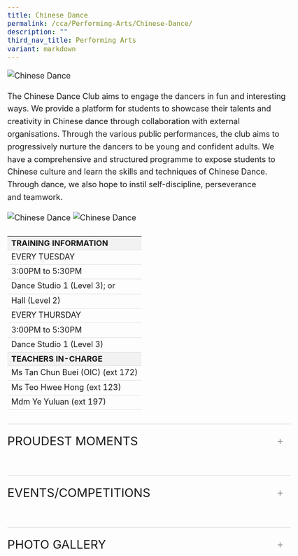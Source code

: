 ```yaml
---
title: Chinese Dance
permalink: /cca/Performing-Arts/Chinese-Dance/
description: ""
third_nav_title: Performing Arts
variant: markdown
---
```

<div class="yck-component">
  <img class="yck-img" alt="Chinese Dance" src="https://www.yiochukangsec.moe.edu.sg/images/Our%20Curriculum/Non%20Academic%20Programmes/CoCurricular%20Activities/Performing%20Arts/Chinese%20Dance/C1.jpg">
  <p>The Chinese Dance Club aims to engage the dancers in fun and interesting ways. We provide a platform for students to showcase their talents and creativity in Chinese dance through collaboration with external organisations. Through the various public performances, the club aims to progressively nurture the dancers to be young and confident adults. We have a comprehensive and structured programme to expose students to Chinese culture and learn the skills and techniques of Chinese Dance. Through dance, we also hope to instil self-discipline, perseverance and teamwork.</p>
  <img class="yck-img" alt="Chinese Dance" src="https://www.yiochukangsec.moe.edu.sg/images/Our%20Curriculum/Non%20Academic%20Programmes/CoCurricular%20Activities/Performing%20Arts/Chinese%20Dance/C2.jpg">
  <img class="yck-img" alt="Chinese Dance" src="https://www.yiochukangsec.moe.edu.sg/images/Our%20Curriculum/Non%20Academic%20Programmes/CoCurricular%20Activities/Performing%20Arts/Chinese%20Dance/C3.jpg">
    <table class="yck-table">
      <thead>
        <tr>
          <th class="yck-th">TRAINING INFORMATION</th>
        </tr>
      </thead>
      <tbody>
        <tr>
          <td class="yck-td">EVERY TUESDAY</td>
        </tr>
        <tr>
          <td class="yck-td">3:00PM to 5:30PM</td>
        </tr>
        <tr>
          <td class="yck-td">Dance Studio 1 (Level 3); or</td>
        </tr>
        <tr>
          <td class="yck-td">Hall (Level 2)</td>
        </tr>
        <tr>
          <td class="yck-td">EVERY THURSDAY</td>
        </tr>
        <tr>
          <td class="yck-td">3:00PM to 5:30PM</td>
        </tr>
        <tr>
          <td class="yck-td">Dance Studio 1 (Level 3)</td>
        </tr>
        <tr>
          <th class="yck-th">TEACHERS IN-CHARGE</th>
        </tr>
        <tr>
          <td class="yck-td">Ms Tan Chun Buei (OIC) (ext 172)</td>
        </tr>
        <tr>
          <td class="yck-td">Ms Teo Hwee Hong (ext 123)</td>
        </tr>
        <tr>
          <td class="yck-td">Mdm Ye Yuluan (ext 197)</td>
        </tr>
      </tbody>
    </table>
  <details class="yck-details">
    <summary class="yck-details__summary">Proudest Moments</summary>
    <div class="yck-details__content">
     <table class="yck-table">
        <thead>
          <tr>
            <th class="yck-th">
              <b>2021</b>
            </th>
          </tr>
        </thead>
        <tbody>
          <tr>
            <td class="yck-td">SYF Arts Presentation - Certificate of Accomplishment</td>
          </tr>
          <tr>
            <th class="yck-th">
              <b>2019</b>
            </th>
          </tr>
          <tr>
            <td class="yck-td">SYF Arts Presentation - Certificate of Distinction</td>
          </tr>
          <tr>
            <td class="yck-td">Performance @ Yio Chu Kang National Day Observance Ceremony</td>
          </tr>
          <tr>
            <th class="yck-th">
              <b>2018</b>
            </th>
          </tr>
          <tr>
            <td class="yck-td">Performance @ SYF Celebrations at Esplanade</td>
          </tr>
          <tr>
            <td class="yck-td">Performance @ YCKSS National Day Celebration</td>
          </tr>
          <tr>
            <td class="yck-td">Performance @ Yio Chu Kang National Day Observance Ceremony</td>
          </tr>
          <tr>
            <td class="yck-td">Performance @ Yio Chu Kang Community Day</td>
          </tr>
          <tr>
            <th class="yck-th">
              <b>2017</b>
            </th>
          </tr>
          <tr>
            <td class="yck-td">SYF Arts Presentation: Certificate of Distinction</td>
          </tr>
          <tr>
            <td class="yck-td">National Day Parade Mass Display 2017</td>
          </tr>
          <tr>
            <th class="yck-th">
              <b>2016</b>
            </th>
          </tr>
          <tr>
            <td class="yck-td">Chingay Parade 2016</td>
          </tr>
          <tr>
            <th class="yck-th">
              <b>2015</b>
            </th>
          </tr>
          <tr>
            <td class="yck-td">Fusion Dance @ Public Service Leadership Dinner Performance 2015</td>
          </tr>
          <tr>
            <td class="yck-td">Youth Celebrate! 2015 (SG 50)</td>
          </tr>
          <tr>
            <td class="yck-td">SYF Arts Presentation: Certificate of Distinction</td>
          </tr>
          <tr>
            <th class="yck-th">
              <b>2013</b>
            </th>
          </tr>
          <tr>
            <td class="yck-td">SYF Arts Presentation: Certificate of Distinction</td>
          </tr>
          <tr>
            <th class="yck-th">
              <b>2011</b>
            </th>
          </tr>
          <tr>
            <td class="yck-td">SYF: Silver Award</td>
          </tr>
          <tr>
            <th class="yck-th">
              <b>2009</b>
            </th>
          </tr>
          <tr>
            <td class="yck-td">SYF: Gold Award</td>
          </tr>
          <tr>
            <th class="yck-th">
              <b>2007</b>
            </th>
          </tr>
          <tr>
            <td class="yck-td">SYF: Gold with Honours Award</td>
          </tr>
          <tr>
            <th class="yck-th">
              <b>2005</b>
            </th>
          </tr>
          <tr>
            <td class="yck-td">SYF: Gold Award</td>
          </tr>
          <tr>
            <th class="yck-th">
              <b>2003</b>
            </th>
          </tr>
          <tr>
            <td class="yck-td">SYF: Gold Award</td>
          </tr>
          <tr>
            <th class="yck-th">
              <b>2001</b>
            </th>
          </tr>
          <tr>
            <td class="yck-td">SYF: Gold Award</td>
          </tr>
        </tbody>
      </table>
    </div>
  </details>
  <details class="yck-details">
    <summary class="yck-details__summary">Events/Competitions</summary>
    <div class="yck-details__content">
      <table class="yck-table">
        <thead>
          <tr>
            <th class="yck-th">
              <b>2021</b>
            </th>
          </tr>
        </thead>
        <tbody>
          <tr>
            <td class="yck-td">SYF Arts Presentation</td>
          </tr>
          <tr>
            <th class="yck-th">
              <b>2020</b>
            </th>
          </tr>
          <tr>
            <td class="yck-td">YCKSS Lunar New Year Celebrations</td>
          </tr>
          <tr>
            <th class="yck-th">
              <b>2019</b>
            </th>
          </tr>
          <tr>
            <td class="yck-td">SYF Arts Presentation</td>
          </tr>
          <tr>
            <td class="yck-td">Yio Chu Kang National Day Observance Ceremony</td>
          </tr>
          <tr>
            <td class="yck-td">YCKSS National Day Celebration</td>
          </tr>
          <tr>
            <th class="yck-th">
              <b>2018</b>
            </th>
          </tr>
          <tr>
            <td class="yck-td">YCKSS 53d Speech Day</td>
          </tr>
          <tr>
            <td class="yck-td">SYF Celebration @ Esplanade</td>
          </tr>
          <tr>
            <td class="yck-td">Yio Chu Kang National Day Observance Ceremony</td>
          </tr>
          <tr>
            <td class="yck-td">YCKSS National Day Celebration</td>
          </tr>
          <tr>
            <td class="yck-td">Yio Chu Kang Community Day</td>
          </tr>
          <tr>
            <th class="yck-th">
              <b>2017</b>
            </th>
          </tr>
          <tr>
            <td class="yck-td">National Day Parade Mass Display</td>
          </tr>
          <tr>
            <td class="yck-td">52nd Speech Day</td>
          </tr>
          <tr>
            <td class="yck-td">Bonding - Archery Session</td>
          </tr>
          <tr>
            <th class="yck-th">
              <b>2016</b>
            </th>
          </tr>
          <tr>
            <td class="yck-td">Chingay Parade</td>
          </tr>
          <tr>
            <td class="yck-td">Lunar New Year Celebration</td>
          </tr>
          <tr>
            <td class="yck-td">51st Speech Day</td>
          </tr>
          <tr>
            <td class="yck-td">Bonding &amp; celebration</td>
          </tr>
          <tr>
            <th class="yck-th">
              <b>2015</b>
            </th>
          </tr>
          <tr>
            <td class="yck-td">Youth Celebrate! 2015 (SG 50)</td>
          </tr>
          <tr>
            <td class="yck-td">Fusion Dance @ Public Service Leadership Dinner Performance</td>
          </tr>
          <tr>
            <td class="yck-td">SYF Arts Presentation: Certificate of Distinction</td>
          </tr>
          <tr>
            <td class="yck-td">YCKSS 50th Speech Day</td>
          </tr>
          <tr>
            <td class="yck-td">YCKSS 50th Anniversary Dinner Performance</td>
          </tr>
        </tbody>
      </table>
    </div>
  </details>
  <details class="yck-details">
    <summary class="yck-details__summary">Photo Gallery</summary>
     <div class="yck-details__content">
        <div class="yck-gallery-container">
            <div class="yck-iframe-container">
                <iframe src="https://www.youtube.com/embed/PKtc-skdeVM" title="YouTube video player" frameborder="0" allow="accelerometer; autoplay; clipboard-write; encrypted-media; gyroscope; picture-in-picture" allowfullscreen=""></iframe>
             </div>
              <div class="yck-image-row">
                <img alt="Chinese Dance" src="https://www.yiochukangsec.moe.edu.sg/images/Our%20Curriculum/Non%20Academic%20Programmes/CoCurricular%20Activities/Performing%20Arts/Chinese%20Dance/C4.png">
                <img alt="Chinese Dance" src="https://www.yiochukangsec.moe.edu.sg/images/Our%20Curriculum/Non%20Academic%20Programmes/CoCurricular%20Activities/Performing%20Arts/Chinese%20Dance/C5.png">
                <img alt="Chinese Dance" src="https://www.yiochukangsec.moe.edu.sg/images/Our%20Curriculum/Non%20Academic%20Programmes/CoCurricular%20Activities/Performing%20Arts/Chinese%20Dance/C6.png">
               </div>
          </div>
     </div>
  </details>
</div>

<style>
:root {
    --yck-color-text-light: #888;
    --yck-color-border: #e0e0e0;
    --yck-text-line-height: 1.6em;
    --yck-heading-line-height: 1.2em;
    --yck-heading-letter-spacing: -0.02em;
    --yck-transition-speed: 0.8s;
    --yck-transition-timing: cubic-bezier(0.4, 0, 0.2, 1);
    --yck-content-width: 100%;
    --yck-spacing-unit: 1em;
    --yck-border-radius: 4px;
    --yck-box-shadow: 0 2px 4px rgba(0, 0, 0, 0.1);
    --yck-step--2: clamp(0.72rem, 0.8026rem + -0.1065vw, 0.7813rem);
    --yck-step--1: clamp(0.9rem, 0.9505rem + -0.0652vw, 0.9375rem);
    --yck-step-0: clamp(1.125rem, 1.125rem + 0vw, 1.125rem);
    --yck-step-1: clamp(1.35rem, 1.3304rem + 0.0978vw, 1.4063rem);
    --yck-step-2: clamp(1.62rem, 1.5721rem + 0.2397vw, 1.7578rem);
    --yck-step-3: clamp(1.944rem, 1.8559rem + 0.4405vw, 2.1973rem);
    --yck-step-4: clamp(2.3328rem, 2.1889rem + 0.7196vw, 2.7466rem);
    --yck-step-5: clamp(2.7994rem, 2.5789rem + 1.1024vw, 3.4332rem);
}

body,
.yck-component {
    line-height: var(--yck-text-line-height);
    letter-spacing: normal;
    font-size:  var(--yck-step-0);
}

.yck-component h1,
.yck-component h2,
.yck-component h3,
.yck-component h4,
.yck-component h5,
.yck-component h6,
.yck-component p {
    overflow-wrap: break-word;
}

.yck-component p {
    text-wrap: pretty;
}

.yck-component h1,
.yck-component h2,
.yck-component h3,
.yck-component h4,
.yck-component h5,
.yck-component h6 {
    text-wrap: balance;
}

.yck-component .yck-h1,
.yck-component h1 {
    font-size: var(--yck-step-5);
    margin-bottom: var(--yck-spacing-unit);
    line-height: var(--yck-heading-line-height);
    letter-spacing: var(--yck-heading-letter-spacing);
}

.yck-component .yck-h2,
.yck-component h2 {
    font-size: var(--yck-step-4);
    margin-bottom: calc(var(--yck-spacing-unit) * 0.8);
    line-height: var(--yck-heading-line-height);
    letter-spacing: var(--yck-heading-letter-spacing);
}

.yck-component .yck-h3,
.yck-component h3 {
    font-size: var(--yck-step-3);
    margin-bottom: calc(var(--yck-spacing-unit) * 0.6);
    line-height: var(--yck-heading-line-height);
    letter-spacing: var(--yck-heading-letter-spacing);
}

.yck-component .yck-h4,
.yck-component h4 {
    font-size: var(--yck-step-2);
    margin-bottom: calc(var(--yck-spacing-unit) * 0.5);
    text-transform: uppercase;
    line-height: var(--yck-heading-line-height);
    letter-spacing: var(--yck-heading-letter-spacing);
}

.yck-component .yck-h5,
.yck-component h5 {
    font-size: var(--yck-step-1);
    margin-bottom: calc(var(--yck-spacing-unit) * 0.4);
    text-transform: uppercase;
    line-height: var(--yck-heading-line-height);
    letter-spacing: var(--yck-heading-letter-spacing);
}

.yck-component .yck-text-small {
    font-size: var(--yck-step--1);
}

.yck-component .yck-text-xs {
    font-size: var(--yck-step--2);
}

.yck-component ol,
.yck-component p,
.yck-component ul {
    font-size: var(--yck-step-0);
    margin-bottom: var(--yck-spacing-unit);
}

.yck-component .yck-table {
    border-collapse: collapse;
    max-width: 100%;
    margin-top: 1.5em;
    margin-bottom: clamp(1em, 5%, 3em);
    font-size: var(--yck-step-0);
}

.yck-component .yck-th {
    background-color: #f2f2f2;
    text-align: left;
    border-bottom: 1px solid #ddd;
    text-transform: uppercase;
}

.yck-component .yck-th h4,
.yck-component .yck-th h5,
.yck-component .yck-th h6 {
    margin: 0 0 0.5em;
}

.yck-component .yck-td {
    border-bottom: 1px solid #ddd;
    max-width: 300px;
    word-wrap: break-word;
    line-height: 1.6rem;
}

.yck-component .yck-blockquote {
    margin: 1.5em 0;
    padding: 1.5em 2em;
    border-left: 4px solid var(--yck-color-border);
    font-style: italic;
    background-color: #f9f9f9;
    position: relative;
    border-radius: 8px;
    box-shadow: inset 0 2px 4px rgba(0, 0, 0, 0.1);
    font-size: var(--yck-step-0);
}

.yck-component .yck-blockquote::before {
    content: open-quote;
    font-size: 2em;
    position: absolute;
    top: 0.25em;
    left: 0.25em;
    color: var(--yck-color-text-light);
}

.yck-component .yck-blockquote p {
    margin-bottom: 0.5em;
    line-height: 1.35em;
    color: #555;
    font-size: inherit;
}

.yck-component .yck-blockquote p:last-child {
    margin-bottom: 0;
}

.yck-component .yck-blockquote cite {
    display: block;
    text-align: right;
    margin-top: 1em;
    font-style: normal;
    color: #555;
    font-size: var(--yck-step--1);
}

.yck-component .yck-blockquote cite::before {
    content: '\2014 \0020';
}

.yck-component ul.yck-custom-list {
    list-style: none;
    padding-left: 0;
    margin-left: 0;
    font-size: inherit;
}

.yck-component ul.yck-custom-list li {
    position: relative;
    padding-left: 1.5em;
    margin-bottom: 0.5em;
    line-height: 1em;
}

.yck-component ul.yck-custom-list li::before {
    content: '~';
    position: absolute;
    left: 0;
}

.yck-component .yck-details__content,
.yck-component .yck-details__content ol,
.yck-component .yck-details__content ol li,
.yck-component .yck-details__content ul,
.yck-component .yck-details__content ul li {
    padding: 0;
    margin: 0;
}

.yck-component .yck-strong {
    font-weight: 600;
}

.yck-component .yck-details {
    border-top: 1px solid rgba(0, 0, 0, 0.15);
    margin-top: clamp(1rem, 5%, 2rem);
    overflow: hidden;
    transition: border-color 0.7s;
}

.yck-component .yck-details:hover {
    border-color: #555;
}

.yck-component .yck-details__summary {
    display: flex;
    align-items: center;
    justify-content: space-between;
    cursor: pointer;
    margin-top: clamp(0.75rem, 5%, 1.5rem);
    padding-bottom: clamp(1rem, 5%, 2rem);
    text-transform: uppercase;
    font-size: var(--yck-step-2);
}

.yck-component .yck-details__summary::after {
    content: '+';
    font-size: 1.5rem;
    color: #999;
    transition: transform 0.5s ease-in-out;
    margin-right: 1rem;
}

.yck-component .yck-details[open] .yck-details__summary::after {
    transform: rotate(-45deg);
}

.yck-component .yck-details__content {
    max-height: auto;
    margin-bottom: clamp(1.25rem, 5%, 1.75rem);
    opacity: 0;
    overflow: hidden;
    padding: 0;
    animation: yckFadeOutSlideUp 0.5s ease forwards;
}

.yck-component .yck-details[open] .yck-details__content {
    animation: yckFadeInSlideDown 0.5s ease forwards;
}

@keyframes yckFadeInSlideDown {
    0% {
        max-height: auto;
        opacity: 0;
    }

    100% {
        max-height: auto;
        opacity: 1;
    }
}

@keyframes yckFadeOutSlideUp {
    0% {
        max-height: auto;
        opacity: 1;
    }

    100% {
        max-height: auto;
        opacity: 0;
    }
}

.yck-component .yck-flexbox-grid {
    --yck-min: 22ch;
    --yck-gap: 1.5em;
    display: flex;
    flex-wrap: wrap;
    gap: var(--yck-gap);
}

.yck-component .yck-flexbox-grid > * {
    flex: 1 1 var(--yck-min);
    list-style: none;
}

.yck-component .yck-gallery-container {
    display: flex;
    flex-direction: column;
    align-items: center;
    gap: 1em;
}

.yck-component .yck-gallery-container .yck-iframe-container {
    position: relative;
    width: 100%;
    padding-bottom: 56.25%;
    overflow: hidden;
}

.yck-component .yck-gallery-container iframe {
    position: absolute;
    top: 0;
    left: 0;
    width: 100%;
    height: 100%;
    margin-bottom: 1em;
}

.yck-component .yck-gallery-container small {
    display: block;
    text-align: center;
    font-style: italic;
    margin-top: 0.5em;
    color: var(--yck-color-text-light);
}

.yck-component .yck-gallery-container img {
    display: block;
    width: 100%;
    height: auto;
    border-radius:  var(--yck-border-radius);
    box-shadow: var(--yck-box-shadow);
}

.yck-component .yck-gallery-container .yck-image-row {
    display: flex;
    flex-direction: row;
    flex-wrap: wrap;
    gap: 0.5em;
}

.yck-component .yck-gallery-container .yck-image-row img {
    flex: 1 1 30%;
    object-fit: cover;
}
</style>